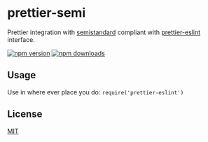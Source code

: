 # prettier-semi

Prettier integration with [semistandard][semistandard] compliant with [prettier-eslint][prettier-eslint] interface.

[![npm version](https://badge.fury.io/js/prettier-semi.svg)](https://badge.fury.io/js/prettier-semi)
[![npm downloads](https://img.shields.io/npm/dm/prettier-semi.svg?style=flat-square)](https://www.npmjs.com/package/prettier-semi)

## Usage
Use in where ever place you do: `require('prettier-eslint')`

## License

[MIT][mit-license]

[mit-license]:./LICENSE

[prettier-eslint]: https://github.com/prettier/prettier-eslint
[semistandard]: https://github.com/Flet/semistandard
